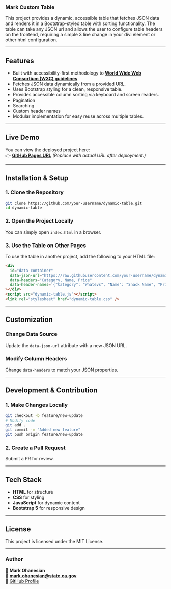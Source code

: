 ### **Mark Custom Table**

This project provides a dynamic, accessible table that fetches JSON data and renders it in a Bootstrap-styled table with sorting functionality. The table can take any JSON url and allows the user to configure table headers on the frontend, requiring a simple 3 line change in your divi element or other html configuration.

---

## **Features**

- Built with accessibility-first methodology to **[World Wide Web Consortium (W3C) guidelines](https://www.w3.org/WAI/ARIA/apg/patterns/table/examples/sortable-table/)**
- Fetches JSON data dynamically from a provided URL.
- Uses Bootstrap styling for a clean, responsive table.
- Provides accessible column sorting via keyboard and screen readers.
- Pagination
- Searching
- Custom header names
- Modular implementation for easy reuse across multiple tables.

---

## **Live Demo**

You can view the deployed project here:  
👉 **[GitHub Pages URL](https://mark-ohanesian.github.io/dynamic-modular-table/)** _(Replace with actual URL after deployment.)_

---

## **Installation & Setup**

### **1. Clone the Repository**

```bash
git clone https://github.com/your-username/dynamic-table.git
cd dynamic-table
```

### **2. Open the Project Locally**

You can simply open `index.html` in a browser.

### **3. Use the Table on Other Pages**

To use the table in another project, add the following to your HTML file:

```html
<div
  id="data-container"
  data-json-url="https://raw.githubusercontent.com/your-username/dynamic-table/main/snacks.json"
  data-headers="Category, Name, Price"
  data-header-names='{"Category": "Whatevs", "Name": "Snack Name", "Price": "Cost"}'
></div>
<script src="dynamic-table.js"></script>
<link rel="stylesheet" href="dynamic-table.css" />
```

---

## **Customization**

### **Change Data Source**

Update the `data-json-url` attribute with a new JSON URL.

### **Modify Column Headers**

Change `data-headers` to match your JSON properties.

---

## **Development & Contribution**

### **1. Make Changes Locally**

```bash
git checkout -b feature/new-update
# Modify code
git add .
git commit -m "Added new feature"
git push origin feature/new-update
```

### **2. Create a Pull Request**

Submit a PR for review.

---

## **Tech Stack**

- **HTML** for structure
- **CSS** for styling
- **JavaScript** for dynamic content
- **Bootstrap 5** for responsive design

---

## **License**

This project is licensed under the MIT License.

---

### **Author**

👤 **Mark Ohanesian**  
📧 **mark.ohanesian@state.ca.gov**  
🔗 [GitHub Profile](https://github.com/mark-ohanesian)

